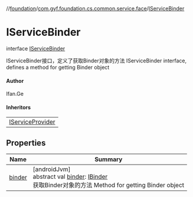 //[foundation](../../../index.md)/[com.gyf.foundation.cs.common.service.face](../index.md)/[IServiceBinder](index.md)

# IServiceBinder

interface [IServiceBinder](index.md)

IServiceBinder接口，定义了获取Binder对象的方法 IServiceBinder interface, defines a method for getting Binder object

#### Author

Ifan.Ge

#### Inheritors

| |
|---|
| [IServiceProvider](../-i-service-provider/index.md) |

## Properties

| Name | Summary |
|---|---|
| [binder](binder.md) | [androidJvm]<br>abstract val [binder](binder.md): [IBinder](https://developer.android.com/reference/kotlin/android/os/IBinder.html)<br>获取Binder对象的方法 Method for getting Binder object |